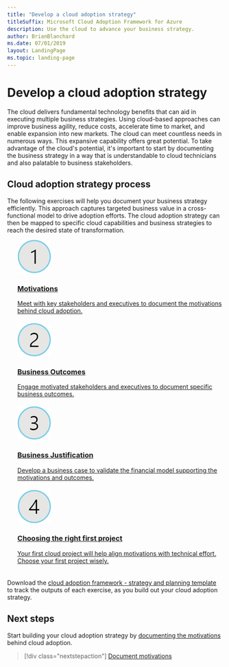 ```yaml
---
title: "Develop a cloud adoption strategy"
titleSuffix: Microsoft Cloud Adoption Framework for Azure
description: Use the cloud to advance your business strategy.
author: BrianBlanchard
ms.date: 07/01/2019
layout: LandingPage
ms.topic: landing-page
---
```


<!-- markdownlint-disable MD026 -->

# Develop a cloud adoption strategy

The cloud delivers fundamental technology benefits that can aid in executing multiple business strategies. Using cloud-based approaches can improve business agility, reduce costs, accelerate time to market, and enable expansion into new markets. The cloud can meet countless needs in numerous ways. This expansive capability offers great potential. To take advantage of the cloud's potential, it's important to start by documenting the business strategy in a way that is understandable to cloud technicians and also palatable to business stakeholders.

## Cloud adoption strategy process

The following exercises will help you document your business strategy efficiently. This approach captures targeted business value in a cross-functional model to drive adoption efforts. The cloud adoption strategy can then be mapped to specific cloud capabilities and business strategies to reach the desired state of transformation.

<!--markdownlint-disable MD033 -->

<ul class="panelContent cardsF">
    <li style="display: flex; flex-direction: column;">
        <a href="./motivations-why-are-we-moving-to-the-cloud.md">
            <div class="cardSize">
                <div class="cardPadding" style="padding-bottom:10px;">
                    <div class="card" style="padding-bottom:10px;">
                        <div class="cardImageOuter">
                            <div class="cardImage">
                                <img alt="" src="../_images/icons/1.png" data-linktype="external">
                            </div>
                        </div>
                        <div class="cardText" style="padding-left:0px;">
                            <h3>Motivations</h3>
                            Meet with key stakeholders and executives to document the motivations behind cloud adoption.
                        </div>
                    </div>
                </div>
            </div>
        </a>
    </li>
    <li style="display: flex; flex-direction: column;">
        <a href="./business-outcomes/index.md">
            <div class="cardSize">
                <div class="cardPadding" style="padding-bottom:10px;">
                    <div class="card" style="padding-bottom:10px;">
                        <div class="cardImageOuter">
                            <div class="cardImage">
                                <img alt="" src="../_images/icons/2.png" data-linktype="external">
                            </div>
                        </div>
                        <div class="cardText" style="padding-left:0px;">
                            <h3>Business Outcomes</h3>
                            Engage motivated stakeholders and executives to document specific business outcomes.
                        </div>
                    </div>
                </div>
            </div>
        </a>
    </li>
    <li style="display: flex; flex-direction: column;">
        <a href="./cloud-migration-business-case.md">
            <div class="cardSize">
                <div class="cardPadding" style="padding-bottom:10px;">
                    <div class="card" style="padding-bottom:10px;">
                        <div class="cardImageOuter">
                            <div class="cardImage">
                                <img alt="" src="../_images/icons/3.png" data-linktype="external">
                            </div>
                        </div>
                        <div class="cardText" style="padding-left:0px;">
                            <h3>Business Justification</h3>
                            Develop a business case to validate the financial model supporting the motivations and outcomes.
                        </div>
                    </div>
                </div>
            </div>
        </a>
    </li>
    <li style="display: flex; flex-direction: column;">
        <a href="./first-adoption-project.md">
            <div class="cardSize">
                <div class="cardPadding" style="padding-bottom:10px;">
                    <div class="card" style="padding-bottom:10px;">
                        <div class="cardImageOuter">
                            <div class="cardImage">
                                <img alt="" src="../_images/icons/4.png" data-linktype="external">
                            </div>
                        </div>
                        <div class="cardText" style="padding-left:0px;">
                            <h3>Choosing the right first project</h3>
                            Your first cloud project will help align motivations with technical effort. Choose your first project wisely.
                        </div>
                    </div>
                </div>
            </div>
        </a>
    </li>
</ul>

Download the [cloud adoption framework - strategy and planning template](https://archcenter.blob.core.windows.net/cdn/fusion/readiness/Microsoft-Cloud-Adoption-Framework-Strategy-and-Plan-Template.docx) to track the outputs of each exercise, as you build out your cloud adoption strategy.

## Next steps

Start building your cloud adoption strategy by [documenting the motivations](./motivations-why-are-we-moving-to-the-cloud.md) behind cloud adoption.

> [!div class="nextstepaction"]
> [Document motivations](./motivations-why-are-we-moving-to-the-cloud.md)
